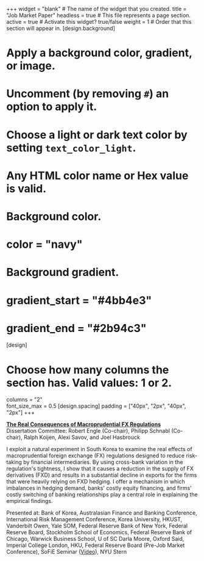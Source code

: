 +++
widget = "blank"  # The name of the widget that you created.
title = "Job Market Paper"
headless = true  # This file represents a page section.
active = true  # Activate this widget? true/false
weight = 1  # Order that this section will appear in.
[design.background]
  # Apply a background color, gradient, or image.
  #   Uncomment (by removing `#`) an option to apply it.
  #   Choose a light or dark text color by setting `text_color_light`.
  #   Any HTML color name or Hex value is valid.

  # Background color.
  # color = "navy"
  
  # Background gradient.
  # gradient_start = "#4bb4e3"
  # gradient_end = "#2b94c3"
[design]
  # Choose how many columns the section has. Valid values: 1 or 2.
  columns = "2"  
  font_size_max = 0.5
[design.spacing]
  padding = ["40px", "2px", "40px", "2px"]
+++

[**The Real Consequences of Macroprudential FX Regulations**](https://papers.ssrn.com/sol3/papers.cfm?abstract_id=3949884)  
Dissertation Committee: Robert Engle (Co-chair), Philipp Schnabl (Co-chair), Ralph Koijen, Alexi Savov, and Joel Hasbrouck  

I exploit a natural experiment in South Korea to examine the real effects of macroprudential foreign exchange (FX) regulations designed to reduce risk-taking by financial intermediaries. By using cross-bank variation in the regulation's tightness, I show that it causes a reduction in the supply of FX derivatives (FXD) and results in a substantial decline in exports for the firms that were heavily relying on FXD hedging. I offer a mechanism in which imbalances in hedging demand, banks' costly equity financing, and firms' costly switching of banking relationships play a central role in explaining the empirical findings.  

Presented at: Bank of Korea, Australasian Finance and Banking Conference, International Risk Management Conference, Korea University, HKUST, Vanderbilt Owen, Yale SOM, Federal Reserve Bank of New York, Federal Reserve Board, Stockholm School of Economics, Federal Reserve Bank of Chicago, Warwick Business School, U of SC Darla Moore, Oxford Said, Imperial College London, HKU, Federal Reserve Board (Pre-Job Market Conference), SoFiE Seminar ([Video](https://www.youtube.com/watch?v=k2d0zeu2a5U)), NYU Stern 
